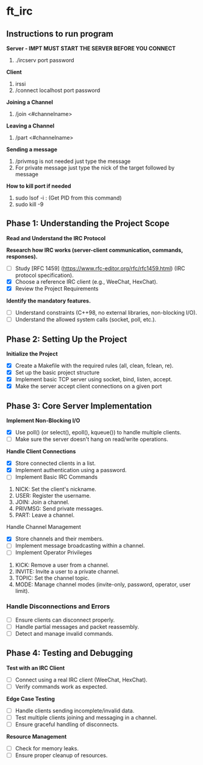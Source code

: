 # ft_irc

## Instructions to run program

**Server - IMPT MUST START THE SERVER BEFORE YOU CONNECT**
1. ./ircserv port password

**Client**
1. irssi
2. /connect localhost port password

**Joining a Channel**
1. /join <#channelname>

**Leaving a Channel**
1. /part <#channelname> <optional reason>

**Sending a message**
1. /privmsg is not needed just type the message
2. For private message just type the nick of the target followed by message

**How to kill port if needed**
1. sudo lsof -i :<PORT> (Get PID from this command)
2. sudo kill -9 <PID>

## Phase 1: Understanding the Project Scope
**Read and Understand the IRC Protocol**

**Research how IRC works (server-client communication, commands, responses).**
- [ ] Study [RFC 1459] (https://www.rfc-editor.org/rfc/rfc1459.html) (IRC protocol specification).
- [x] Choose a reference IRC client (e.g., WeeChat, HexChat).
- [x] Review the Project Requirements

**Identify the mandatory features.**
- [ ] Understand constraints (C++98, no external libraries, non-blocking I/O).
- [ ] Understand the allowed system calls (socket, poll, etc.).

## Phase 2: Setting Up the Project
**Initialize the Project**

- [x] Create a Makefile with the required rules (all, clean, fclean, re).
- [x] Set up the basic project structure
- [x] Implement basic TCP server using socket, bind, listen, accept.
- [x] Make the server accept client connections on a given port

## Phase 3: Core Server Implementation
**Implement Non-Blocking I/O**

- [x] Use poll() (or select(), epoll(), kqueue()) to handle multiple clients.
- [ ] Make sure the server doesn't hang on read/write operations.

**Handle Client Connections**
- [x] Store connected clients in a list.
- [x] Implement authentication using a password.
- [ ] Implement Basic IRC Commands

1. NICK: Set the client's nickname.
2. USER: Register the username.
3. JOIN: Join a channel.
4. PRIVMSG: Send private messages.
5. PART: Leave a channel.

Handle Channel Management
- [x] Store channels and their members.
- [ ] Implement message broadcasting within a channel.
- [ ] Implement Operator Privileges

1. KICK: Remove a user from a channel.
2. INVITE: Invite a user to a private channel.
3. TOPIC: Set the channel topic.
4. MODE: Manage channel modes (invite-only, password, operator, user limit).

### Handle Disconnections and Errors

- [ ] Ensure clients can disconnect properly.
- [ ] Handle partial messages and packet reassembly.
- [ ] Detect and manage invalid commands.

## Phase 4: Testing and Debugging
**Test with an IRC Client**

- [ ] Connect using a real IRC client (WeeChat, HexChat).
- [ ] Verify commands work as expected.

**Edge Case Testing**

- [ ] Handle clients sending incomplete/invalid data.
- [ ] Test multiple clients joining and messaging in a channel.
- [ ] Ensure graceful handling of disconnects.

**Resource Management**

- [ ] Check for memory leaks.
- [ ] Ensure proper cleanup of resources.
